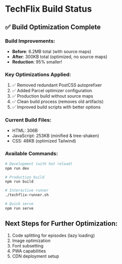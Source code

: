 # TechFlix Build Status

## ✅ Build Optimization Complete

### Build Improvements:
- **Before**: 6.2MB total (with source maps)
- **After**: 300KB total (optimized, no source maps)
- **Reduction**: 95% smaller!

### Key Optimizations Applied:
1. ✅ Removed redundant PostCSS autoprefixer
2. ✅ Added Parcel optimizer configuration
3. ✅ Production build without source maps
4. ✅ Clean build process (removes old artifacts)
5. ✅ Improved build scripts with better options

### Current Build Files:
- HTML: 306B
- JavaScript: 253KB (minified & tree-shaken)
- CSS: 48KB (optimized Tailwind)

### Available Commands:
```bash
# Development (with hot reload)
npm run dev

# Production build
npm run build

# Interactive runner
./techflix-runner.sh

# Quick serve
npm run serve
```

## Next Steps for Further Optimization:
1. Code splitting for episodes (lazy loading)
2. Image optimization
3. Font subsetting
4. PWA capabilities
5. CDN deployment setup